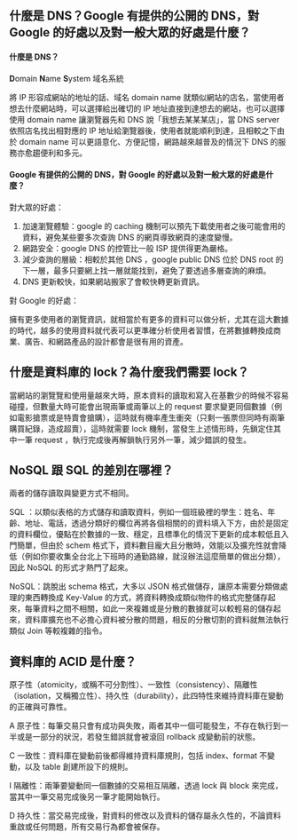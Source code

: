 ## 什麼是 DNS？Google 有提供的公開的 DNS，對 Google 的好處以及對一般大眾的好處是什麼？

#### 什麼是 DNS？

**D**omain **N**ame **S**ystem 域名系統

將 IP 形容成網站的地址的話、域名 domain name 就類似網站的店名，當使用者想去什麼網站時，可以選擇給出確切的 IP 地址直接到達想去的網站，也可以選擇使用 domain name 讓瀏覽器先和 DNS 說「我想去某某某店」，當 DNS server 依照店名找出相對應的 IP 地址給瀏覽器後，使用者就能順利到達，且相較之下由於 domain name 可以更語意化、方便記憶，網路越來越普及的情況下 DNS 的服務亦愈趨便利和多元。





#### Google 有提供的公開的 DNS，對 Google 的好處以及對一般大眾的好處是什麼？

對大眾的好處：

1. 加速瀏覽體驗：google 的 caching 機制可以預先下載使用者之後可能會用的資料，避免某些要多次查詢 DNS 的網頁導致網頁的速度變慢。
2. 網路安全：google DNS 的控管比一般 ISP 提供得更為嚴格。
3. 減少查詢的層級：相較於其他 DNS ，google public DNS 位於 DNS root 的下一層，最多只要網上找一層就能找到，避免了要透過多層查詢的麻煩。
4. DNS 更新較快，如果網站搬家了會較快轉更新資訊。

對 Google 的好處：

​		擁有更多使用者的瀏覽資訊，就相當於有更多的資料可以做分析，尤其在這大數據的時代，越多的使用資料就代表可以更準確分析使用者習慣，在將數據轉換成商業、廣告、和網路產品的設計都會是很有用的資產。






## 什麼是資料庫的 lock？為什麼我們需要 lock？

當網站的瀏覽覽和使用量越來大時，原本資料的讀取和寫入在基數少的時候不容易碰撞，但數量大時可能會出現兩筆或兩筆以上的 request 要求變更同個數據（例如電影搶票或是特賣會搶購），這時就有機率產生衝突（只剩一張票但同時有兩筆購買紀錄，造成超賣），這時就需要 lock 機制，當發生上述情形時，先鎖定住其中一筆 request ，執行完成後再解鎖執行另外一筆，減少錯誤的發生。





## NoSQL 跟 SQL 的差別在哪裡？

兩者的儲存讀取與變更方式不相同。

SQL ：以類似表格的方式儲存和讀取資料，例如一個班級裡的學生：姓名、年齡、地址、電話，透過分類好的欄位再將各個相關的的資料填入下方，由於是固定的資料欄位，優點在於數據的一致、穩定，且標準化的情況下更新的成本較低且入門簡單，但由於 schem 格式下，資料數目龐大且分散時，效能以及擴充性就會降低（例如你要收集全台北上下班時的通勤路線，就沒辦法這麼簡單的做出分類），因此 NoSQL 的形式才熱門了起來。

NoSQL：跳脫出 schema 格式，大多以 JSON 格式做儲存，讓原本需要分類做處理的東西轉換成 Key-Value 的方式，將資料轉換成類似物件的格式完整儲存起來，每筆資料之間不相關，如此一來複雜或是分散的數據就可以較輕易的儲存起來，資料庫擴充也不必擔心資料被分散的問題，相反的分散切割的資料就無法執行類似 Join 等較複雜的指令。





## 資料庫的 ACID 是什麼？

原子性（atomicity，或稱不可分割性）、一致性（consistency）、隔離性（isolation，又稱獨立性）、持久性（durability），此四特性來維持資料庫在變動的正確與可靠性。

A 原子性：每筆交易只會有成功與失敗，兩者其中一個可能發生，不存在執行到一半或是一部分的狀況，若發生錯誤就會被滾回 rollback 成變動前的狀態。

C 一致性：資料庫在變動前後都得維持資料庫規則，包括 index、format 不變動，以及 table 創建所設下的規則。

I 隔離性：兩筆要變動同一個數據的交易相互隔離，透過 lock 與 block 來完成，當其中一筆交易完成後另一筆才能開始執行。

D 持久性：當交易完成後，對資料的修改以及資料的儲存屬永久性的，不論資料重啟或任何問題，所有交易行為都會被保存。

